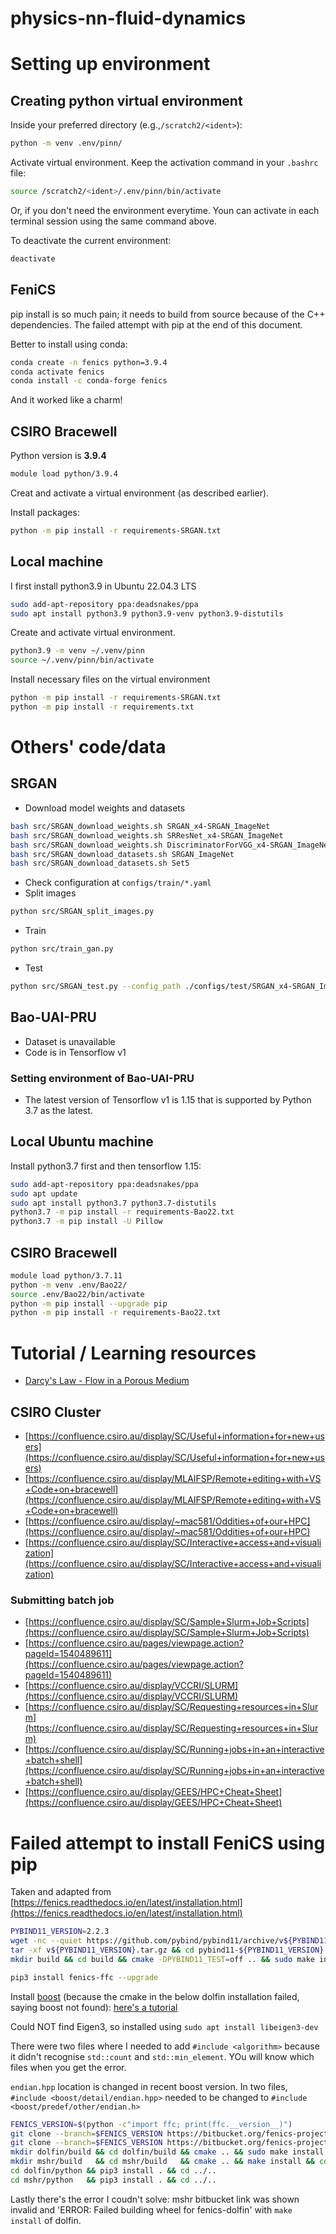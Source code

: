 # physics-nn-fluid-dynamics

# Setting up environment
## Creating python virtual environment
Inside your preferred directory (e.g.,`/scratch2/<ident>`):
```bash
python -m venv .env/pinn/
```
Activate virtual environment. Keep the activation command in your `.bashrc` file:
```bash
source /scratch2/<ident>/.env/pinn/bin/activate
```

Or, if you don't need the environment everytime. Youn can activate in each terminal session using the same command above.

To deactivate the current environment:
```bash
deactivate
```

## FeniCS
pip install is so much pain; it needs to build from source because of the C++ dependencies. The failed attempt with pip at the end of this document.

Better to install using conda:
```bash
conda create -n fenics python=3.9.4
conda activate fenics
conda install -c conda-forge fenics
```
And it worked like a charm!

## CSIRO Bracewell
Python version is **3.9.4**

```bash
module load python/3.9.4
```
Creat and activate a virtual environment (as described earlier).

Install packages:
```bash
python -m pip install -r requirements-SRGAN.txt
```

## Local machine

I first install python3.9 in Ubuntu 22.04.3 LTS  

```bash
sudo add-apt-repository ppa:deadsnakes/ppa
sudo apt install python3.9 python3.9-venv python3.9-distutils
```

Create and activate virtual environment.
```bash
python3.9 -m venv ~/.venv/pinn
source ~/.venv/pinn/bin/activate 
```

Install necessary files on the virtual environment 
```bash
python -m pip install -r requirements-SRGAN.txt
python -m pip install -r requirements.txt 
```

# Others' code/data
## SRGAN
- Download model weights and datasets
```bash
bash src/SRGAN_download_weights.sh SRGAN_x4-SRGAN_ImageNet
bash src/SRGAN_download_weights.sh SRResNet_x4-SRGAN_ImageNet
bash src/SRGAN_download_weights.sh DiscriminatorForVGG_x4-SRGAN_ImageNet
bash src/SRGAN_download_datasets.sh SRGAN_ImageNet
bash src/SRGAN_download_datasets.sh Set5
```
- Check configuration at `configs/train/*.yaml`
- Split images
```bash
python src/SRGAN_split_images.py
```
- Train
```bash
python src/train_gan.py
```
- Test
```bash
python src/SRGAN_test.py --config_path ./configs/test/SRGAN_x4-SRGAN_ImageNet-Set5.yaml
```

## Bao-UAI-PRU 
- Dataset is unavailable
- Code is in Tensorflow v1

### Setting environment of Bao-UAI-PRU
- The latest version of Tensorflow v1 is 1.15 that is supported by Python 3.7 as the latest. 

## Local Ubuntu machine
Install python3.7 first and then tensorflow 1.15:

```bash
sudo add-apt-repository ppa:deadsnakes/ppa
sudo apt update
sudo apt install python3.7 python3.7-distutils
python3.7 -m pip install -r requirements-Bao22.txt
python3.7 -m pip install -U Pillow
```
## CSIRO Bracewell
```bash
module load python/3.7.11
python -m venv .env/Bao22/
source .env/Bao22/bin/activate
python -m pip install --upgrade pip
python -m pip install -r requirements-Bao22.txt
```

# Tutorial / Learning resources 
- [Darcy's Law - Flow in a Porous Medium](https://geo.libretexts.org/Courses/University_of_California_Davis/GEL_056%3A_Introduction_to_Geophysics/Geophysics_is_everywhere_in_geology.../02%3A_Diffusion_and_Darcy's_Law/2.05%3A_Darcy's_Law_-_Flow_in_a_Porous_Medium)

## CSIRO Cluster
- [https://confluence.csiro.au/display/SC/Useful+information+for+new+users](https://confluence.csiro.au/display/SC/Useful+information+for+new+users)
- [https://confluence.csiro.au/display/MLAIFSP/Remote+editing+with+VS+Code+on+bracewell](https://confluence.csiro.au/display/MLAIFSP/Remote+editing+with+VS+Code+on+bracewell)
- [https://confluence.csiro.au/display/~mac581/Oddities+of+our+HPC](https://confluence.csiro.au/display/~mac581/Oddities+of+our+HPC)
- [https://confluence.csiro.au/display/SC/Interactive+access+and+visualization](https://confluence.csiro.au/display/SC/Interactive+access+and+visualization)

### Submitting batch job
- [https://confluence.csiro.au/display/SC/Sample+Slurm+Job+Scripts](https://confluence.csiro.au/display/SC/Sample+Slurm+Job+Scripts)
- [https://confluence.csiro.au/pages/viewpage.action?pageId=1540489611](https://confluence.csiro.au/pages/viewpage.action?pageId=1540489611)
- [https://confluence.csiro.au/display/VCCRI/SLURM](https://confluence.csiro.au/display/VCCRI/SLURM)
- [https://confluence.csiro.au/display/SC/Requesting+resources+in+Slurm](https://confluence.csiro.au/display/SC/Requesting+resources+in+Slurm)
- [https://confluence.csiro.au/display/SC/Running+jobs+in+an+interactive+batch+shell](https://confluence.csiro.au/display/SC/Running+jobs+in+an+interactive+batch+shell)
- [https://confluence.csiro.au/display/GEES/HPC+Cheat+Sheet](https://confluence.csiro.au/display/GEES/HPC+Cheat+Sheet)


# Failed attempt to install FeniCS using pip
Taken and adapted from [https://fenics.readthedocs.io/en/latest/installation.html](https://fenics.readthedocs.io/en/latest/installation.html)

```bash
PYBIND11_VERSION=2.2.3
wget -nc --quiet https://github.com/pybind/pybind11/archive/v${PYBIND11_VERSION}.tar.gz
tar -xf v${PYBIND11_VERSION}.tar.gz && cd pybind11-${PYBIND11_VERSION}
mkdir build && cd build && cmake -DPYBIND11_TEST=off .. && sudo make install

pip3 install fenics-ffc --upgrade
```
Install [boost](https://www.boost.org/) (because the cmake in the below dolfin installation failed, saying boost not found): [here's a tutorial](https://linux.how2shout.com/how-to-install-boost-c-on-ubuntu-20-04-or-22-04/)

Could NOT find Eigen3, so installed using `sudo apt install libeigen3-dev`

There were two files where I needed to add `#include <algorithm>` because it didn't recognise `std::count` and `std::min_element`. YOu will know which files when you get the error.

`endian.hpp` location is changed in recent boost version. In two files, `#include <boost/detail/endian.hpp>` needed to be changed to `#include <boost/predef/other/endian.h>`


```bash
FENICS_VERSION=$(python -c"import ffc; print(ffc.__version__)")
git clone --branch=$FENICS_VERSION https://bitbucket.org/fenics-project/dolfin
git clone --branch=$FENICS_VERSION https://bitbucket.org/fenics-project/mshr
mkdir dolfin/build && cd dolfin/build && cmake .. && sudo make install && cd ../..
mkdir mshr/build   && cd mshr/build   && cmake .. && make install && cd ../..
cd dolfin/python && pip3 install . && cd ../..
cd mshr/python   && pip3 install . && cd ../..
```

Lastly there's the error I coudn't solve: mshr bitbucket link was shown invalid and 'ERROR: Failed building wheel for fenics-dolfin' with `make install` of dolfin.
